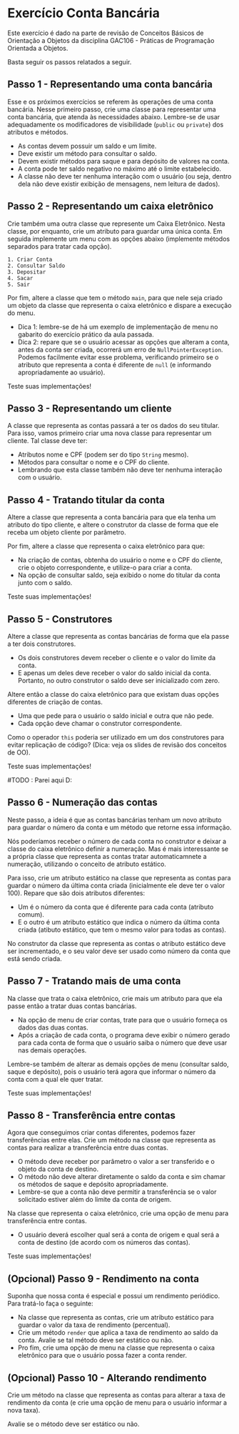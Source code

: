 # Exercício Conta Bancária

Este exercício é dado na parte de revisão de Conceitos Básicos de Orientação a Objetos da disciplina GAC106 - Práticas de Programação Orientada a Objetos.

Basta seguir os passos relatados a seguir.

## Passo 1 - Representando uma conta bancária

Esse e os próximos exercícios se referem às operações de uma conta bancária.
Nesse primeiro passo, crie uma classe para representar uma conta bancária, que atenda às necessidades abaixo.
Lembre-se de usar adequadamente os modificadores de visibilidade (`public` ou `private`) dos atributos e métodos.

- As contas devem possuir um saldo e um limite.
- Deve existir um método para consultar o saldo.
- Devem existir métodos para saque e para depósito de valores na conta.
- A conta pode ter saldo negativo no máximo até o limite estabelecido.
- A classe não deve ter nenhuma interação com o usuário (ou seja, dentro dela não deve existir exibição de mensagens, nem leitura de dados).

## Passo 2 - Representando um caixa eletrônico

Crie também uma outra classe que represente um Caixa Eletrônico.
Nesta classe, por enquanto, crie um atributo para guardar uma única conta.
Em seguida implemente um menu com as opções abaixo (implemente métodos separados para tratar cada opção).

```
1. Criar Conta
2. Consultar Saldo
3. Depositar
4. Sacar
5. Sair
```

Por fim, altere a classe que tem o método `main`, para que nele seja criado um objeto da classe que representa o caixa eletrônico e dispare a execução do menu.

- Dica 1: lembre-se de há um exemplo de implementação de menu no gabarito do exercício prático da aula passada.
- Dica 2: repare que se o usuário acessar as opções que alteram a conta, antes da conta ser criada, ocorrerá um erro de `NullPointerException`. Podemos facilmente evitar esse problema, verificando primeiro se o atributo que representa a conta é diferente de `null` (e informando apropriadamente ao usuário).

Teste suas implementações!

## Passo 3 - Representando um cliente

A classe que representa as contas passará a ter os dados do seu titular.
Para isso, vamos primeiro criar uma nova classe para representar um cliente.
Tal classe deve ter:

- Atributos nome e CPF (podem ser do tipo `String` mesmo).
- Métodos para consultar o nome e o CPF do cliente.
- Lembrando que esta classe também não deve ter nenhuma interação com o usuário.

## Passo 4 - Tratando titular da conta

Altere a classe que representa a conta bancária para que ela tenha um atributo do tipo cliente, e altere o construtor da classe de forma que ele receba um objeto cliente por parâmetro.

Por fim, altere a classe que representa o caixa eletrônico para que:

- Na criação de contas, obtenha do usuário o nome e o CPF do cliente, crie o objeto correspondente, e utilize-o para criar a conta.
- Na opção de consultar saldo, seja exibido o nome do titular da conta junto com o saldo.

Teste suas implementações!

## Passo 5 - Construtores

Altere a classe que representa as contas bancárias de forma que ela passe a ter dois construtores.

- Os dois construtores devem receber o cliente e o valor do limite da conta.
- E apenas um deles deve receber o valor do saldo inicial da conta. Portanto, no outro construtor o saldo deve ser inicializado com zero.

Altere então a classe do caixa eletrônico para que existam duas opções diferentes de criação de contas.

- Uma que pede para o usuário o saldo inicial e outra que não pede.
- Cada opção deve chamar o construtor correspondente.

Como o operador `this` poderia ser utilizado em um dos construtores para evitar replicação de código? (Dica: veja os slides de revisão dos conceitos de OO).

Teste suas implementações!

#TODO : Parei aqui D:
## Passo 6 - Numeração das contas

Neste passo, a ideia é que as contas bancárias tenham um novo atributo para guardar o número da conta e um método que retorne essa informação.

Nós poderíamos receber o número de cada conta no construtor e deixar a classe do caixa eletrônico definir a numeração.
Mas é mais interessante se a própria classe que representa as contas tratar automaticamnete a numeração, utilizando o conceito de atributo estático.

Para isso, crie um atributo estático na classe que representa as contas para guardar o número da última conta criada (inicialmente ele deve ter o valor 100).
Repare que são dois atributos diferentes:

- Um é o número da conta que é diferente para cada conta (atributo comum).
- E o outro é um atributo estático que indica o número da última conta criada (atibuto estático, que tem o mesmo valor para todas as contas).

No construtor da classe que representa as contas o atributo estático deve ser incrementado, e o seu valor deve ser usado como número da conta que está sendo criada.

## Passo 7 - Tratando mais de uma conta

Na classe que trata o caixa eletrônico, crie mais um atributo para que ela passe então a tratar duas contas bancárias.

- Na opção de menu de criar contas, trate para que o usuário forneça os dados das duas contas.
- Após a criação de cada conta, o programa deve exibir o número gerado para cada conta de forma que o usuário saiba o número que deve usar nas demais operações.

Lembre-se também de alterar as demais opções de menu (consultar saldo, saque e depósito), pois o usuário terá agora que informar o número da conta com a qual ele quer tratar.

Teste suas implementações!

## Passo 8 - Transferência entre contas

Agora que conseguimos criar contas diferentes, podemos fazer transferências entre elas.
Crie um método na classe que representa as contas para realizar a transferência entre duas contas.

- O método deve receber por parâmetro o valor a ser transferido e o objeto da conta de destino.
- O método não deve alterar diretamente o saldo da conta e sim chamar os métodos de saque e depósito apropriadamente.
- Lembre-se que a conta não deve permitir a transferência se o valor solicitado estiver além do limite da conta de origem.

Na classe que representa o caixa eletrônico, crie uma opção de menu para transferência entre contas.

- O usuário deverá escolher qual será a conta de origem e qual será a conta de destino (de acordo com os números das contas).

Teste suas implementações!

## (Opcional) Passo 9 - Rendimento na conta

Suponha que nossa conta é especial e possui um rendimento periódico.
Para tratá-lo faça o seguinte:

- Na classe que representa as contas, crie um atributo estático para guardar o valor da taxa de rendimento (percentual).
- Crie um método `render` que aplica a taxa de rendimento ao saldo da conta. Avalie se tal método deve ser estático ou não.
- Pro fim, crie uma opção de menu na classe que representa o caixa eletrônico para que o usuário possa fazer a conta render.

## (Opcional) Passo 10 - Alterando rendimento

Crie um método na classe que representa as contas para alterar a taxa de rendimento da conta (e crie uma opção de menu para o usuário informar a nova taxa).

Avalie se o método deve ser estático ou não.
